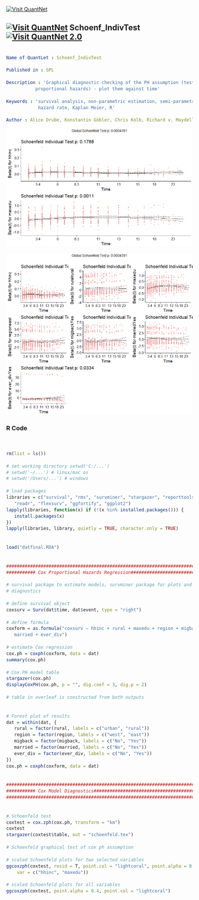 [<img src="https://github.com/QuantLet/Styleguide-and-FAQ/blob/master/pictures/banner.png" width="888" alt="Visit QuantNet">](http://quantlet.de/)
## [<img src="https://github.com/QuantLet/Styleguide-and-FAQ/blob/master/pictures/qloqo.png" alt="Visit QuantNet">](http://quantlet.de/) **Schoenf_IndivTest** [<img src="https://github.com/QuantLet/Styleguide-and-FAQ/blob/master/pictures/QN2.png" width="60" alt="Visit QuantNet 2.0">](http://quantlet.de/)
```yaml

Name of QuantLet : Schoenf_IndivTest

Published in : SPL

Description : 'Graphical diagnostic checking of the PH assumption (test the null hypothesis of 
	       proportional hazards) - plot them against time'

Keywords : 'survival analysis, non-parametric estimation, semi-parametric estimation, 
            hazard rate, Kaplan Meier, R'

Author : Alice Drube, Konstantin Göbler, Chris Kolb, Richard v. Maydell

```

![Picture1](Schoenf_IndivTest.png)

![Picture1](Schoenf_IndivT.png)

### R Code

```R


rm(list = ls())

# set working directory setwd('C:/...') 
# setwd('~/...') # linux/mac os
# setwd('/Users/...') # windows

# load packages
libraries = c("survival", "rms", "survminer", "stargazer", "reporttools", "dplyr", 
   "readr", "flexsurv", "ggfortify", "ggplot2")
lapply(libraries, function(x) if (!(x %in% installed.packages())) {
   install.packages(x)
})
lapply(libraries, library, quietly = TRUE, character.only = TRUE)


load("datfinal.RDA")


###############################################################################
########### Cox Proportional Hazards Regression################################

# survival package to estimate models, survminer package for plots and
# diagnostics

# define survival object
coxsurv = Surv(dat$time, dat$event, type = "right")

# define formula
coxform = as.formula("coxsurv ~ hhinc + rural + maxedu + region + migback + 
   married + ever_div")

# estimate Cox regression
cox.ph = coxph(coxform, data = dat)
summary(cox.ph)

# Cox PH model table
stargazer(cox.ph)
displayCoxPH(cox.ph, p = "", dig.coef = 3, dig.p = 2)

# table in overleaf is constructed from both outputs


# Forest plot of results
dat = within(dat, {
   rural = factor(rural, labels = c("urban", "rural"))
   region = factor(region, labels = c("west", "east"))
   migback = factor(migback, labels = c("No", "Yes"))
   married = factor(married, labels = c("No", "Yes"))
   ever_div = factor(ever_div, labels = c("No", "Yes"))
})
cox.ph = coxph(coxform, data = dat)


###############################################################################
########### Cox Model Diagnostics##############################################
###############################################################################


# Schoenfeld test
coxtest = cox.zph(cox.ph, transform = "km")
coxtest
stargazer(coxtest$table, out = "schoenfeld.tex")

# Schoenfeld graphical test of cox ph assumption

# scaled Schoenfeld plots for two selected variables
ggcoxzph(coxtest, resid = T, point.col = "lightcoral", point.alpha = 0.4, 
    var = c("hhinc", "maxedu"))

# scaled Schoenfeld plots for all variables
ggcoxzph(coxtest, point.alpha = 0.4, point.col = "lightcoral")


```
